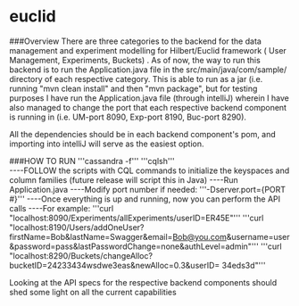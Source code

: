 # euclid
###Overview
There are three categories to the backend for the data management and experiment modelling for Hilbert/Euclid framework (
User Management, Experiments, Buckets) . As of now, 
the way to run this backend is to run the Application.java file in the src/main/java/com/sample/ directory of each respective 
category. This is able to run as a jar (i.e. running "mvn clean install" and then "mvn package", but for testing purposes I
have run the Application.java file (through intelliJ) wherein I have also managed to change the port that each respective 
backend component is running in (i.e. UM-port 8090, Exp-port 8190, Buc-port 8290). 

All the dependencies should be in each backend component's pom, and importing into intelliJ will serve as the easiest option. 


###HOW TO RUN
'''cassandra -f'''
'''cqlsh'''    
----FOLLOW the scripts with CQL commands to initialize the keyspaces and column families (future release will script this in Java)
----Run Application.java
----Modify port number if needed:
'''-Dserver.port={PORT #}'''
----Once everything is up and running, now you can perform the API calls
----For example:
'''curl "localhost:8090/Experiments/allExperiments/userID=ER45E"'''
'''curl "localhost:8190/Users/addOneUser?firstName=Bob&lastName=Swagger&email=Bob@you.com&username=user&password=pass&lastPasswordChange=none&authLevel=admin"'''
'''curl "localhost:8290/Buckets/changeAlloc?bucketID=24233434wsdwe3eas&newAlloc=0.3&userID=
          34eds3d"'''

Looking at the API specs for the respective backend components should shed some light on all the current
capabilities
